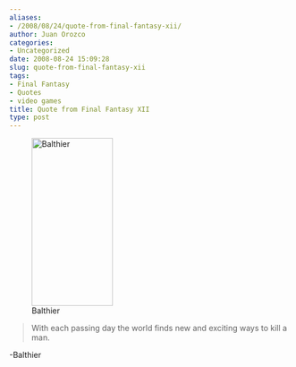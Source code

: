```yaml
---
aliases:
- /2008/08/24/quote-from-final-fantasy-xii/
author: Juan Orozco
categories:
- Uncategorized
date: 2008-08-24 15:09:28
slug: quote-from-final-fantasy-xii
tags:
- Final Fantasy
- Quotes
- video games
title: Quote from Final Fantasy XII
type: post
---
```


<figure id="attachment_602" aria-describedby="caption-attachment-602" style="width: 145px" class="wp-caption alignleft"><img class="size-medium wp-image-602" title="balthier" src="https://i1.wp.com/guamaso.com/wp-content/uploads/2008/08/balthier-145x300.jpg?resize=145%2C300" alt="Balthier" width="145" height="300" data-recalc-dims="1" /><figcaption id="caption-attachment-602" class="wp-caption-text">Balthier</figcaption></figure>

> With each passing day the world finds new and exciting ways to kill a man.

-Balthier